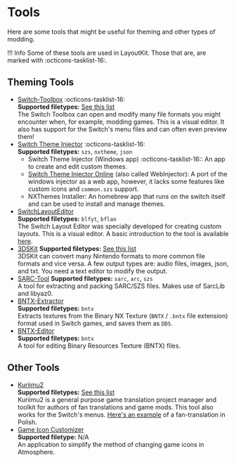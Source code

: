 # Tools

Here are some tools that might be useful for theming and other types of modding.

<!-- prettier-ignore -->
!!! Info
    Some of these tools are used in LayoutKit. Those that are, are marked with :octicons-tasklist-16:.

## Theming Tools

-   [Switch-Toolbox](https://github.com/KillzXGaming/Switch-Toolbox) :octicons-tasklist-16:  
    **Supported filetypes:** [See this list](https://github.com/KillzXGaming/Switch-Toolbox#features)  
    The Switch Toolbox can open and modify many file formats you might encounter when, for example, modding games. This is a visual editor. It also has support for the Switch's menu files and can often even preview them!
-   [Switch Theme Injector](https://github.com/exelix11/SwitchThemeInjector) :octicons-tasklist-16:  
    **Supported filetypes:** `szs`, `nxtheme`, `json`
    -   Switch Theme Injector (Windows app) :octicons-tasklist-16:: An app to create and edit custom themes.
    -   [Switch Theme Injector Online](http://exelix11.github.io/SwitchThemeInjector/v2) (also called WebInjector): A port of the windows injector as a web app, however, it lacks some features like custom icons and `common.szs` support.
    -   NXThemes Installer: An homebrew app that runs on the switch itself and can be used to install and manage themes.
-   [SwitchLayoutEditor](https://github.com/FuryBaguette/SwitchLayoutEditor)  
    **Supported filetypes:** `blfyt`, `bflan`  
    The Switch Layout Editor was specially developed for creating custom layouts. This is a visual editor. A basic introduction to the tool is available [here](https://github.com/FuryBaguette/SwitchLayoutEditor/wiki).
-   [3DSKit](https://github.com/Tyulis/3DSkit)
    **Supported filetypes:** [See this list](https://github.com/Tyulis/3DSkit#supported-formats)  
    3DSKit can convert many Nintendo formats to more common file formats and vice versa. A few output types are: audio files, images, json, and txt. You need a text editor to modify the output.
-   [SARC-Tool](https://github.com/aboood40091/SARC-Tool)
    **Supported filetypes:** `sarc`, `arc`, `szs`  
    A tool for extracting and packing SARC/SZS files. Makes use of SarcLib and libyaz0.
-   [BNTX-Extractor](https://github.com/aboood40091/BNTX-Extractor)  
    **Supported filetypes:** `bntx`  
    Extracts textures from the Binary NX Texture (`BNTX` / `.bntx` file extension) format used in Switch games, and saves them as `DDS`.
-   [BNTX-Editor](https://github.com/aboood40091/BNTX-Editor)  
    **Supported filetypes:** `bntx`  
    A tool for editing Binary Resources Texture (BNTX) files.

## Other Tools

-   [Kuriimu2](https://github.com/FanTranslatorsInternational/Kuriimu2)  
    **Supported filetypes:** [See this list](https://docs.google.com/spreadsheets/d/1LbRqXkJUi4WD0awJMWInEfSiGtTIc2hu7ag2ngdoVC0)  
    Kuriimu2 is a general purpose game translation project manager and toolkit for authors of fan translations and game mods. This tool also works for the Switch's menus. [Here's an example](https://github.com/bandithedoge/switch-pl) of a fan-translation in Polish.
-   [Game Icon Customizer](https://github.com/hotshotz79/NX-Game-Icon-Customizer)  
    **Supported filetype:** N/A  
    An application to simplify the method of changing game icons in Atmosphere.
